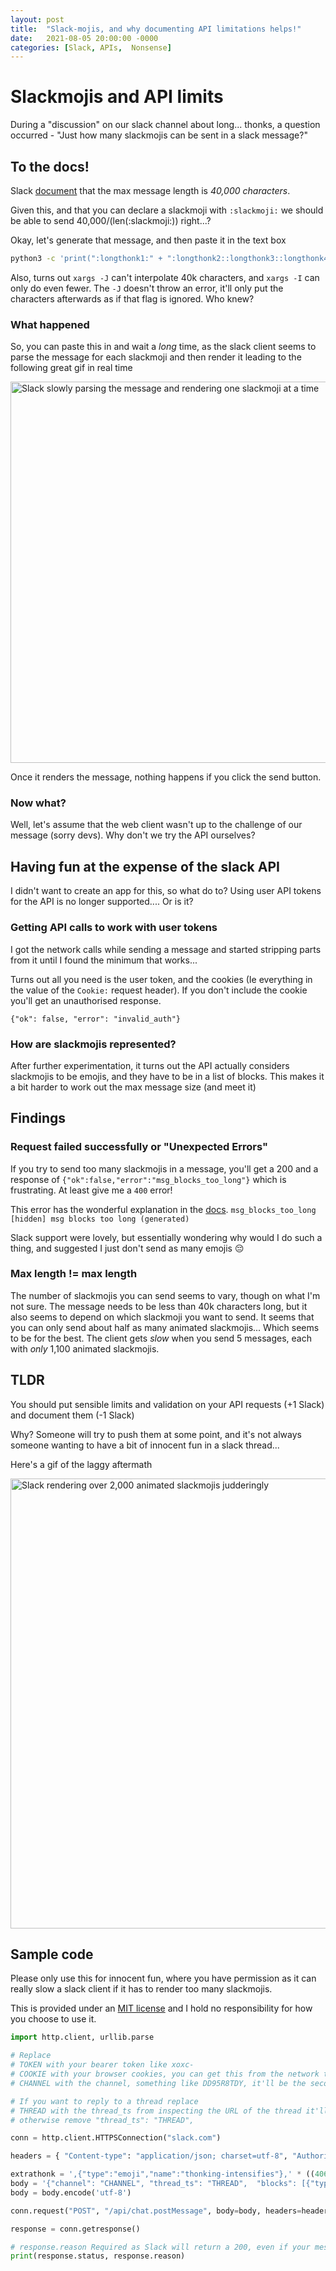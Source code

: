 ```yaml
---
layout: post
title:  "Slack-mojis, and why documenting API limitations helps!"
date:   2021-08-05 20:00:00 -0000
categories: [Slack, APIs,  Nonsense]
---
```

# Slackmojis and API limits
During a "discussion" on our slack channel about long... thonks, a question occurred - "Just how many slackmojis can be sent in a slack message?"

## To the docs!
Slack [document](https://api.slack.com/changelog/2018-04-truncating-really-long-messages) that the max message length is *40,000 characters*.

Given this, and that you can declare a slackmoji with `:slackmoji:` we should be able to send 40,000/(len(:slackmoji:)) right...?

Okay, let's generate that message, and then paste it in the text box

```bash
python3 -c 'print(":longthonk1:" + ":longthonk2::longthonk3::longthonk4:" * ((40000- len(":longthonk1:") - len(":longthonk5:") )// len(":longthonk2::longthonk3::longthonk4:")) + ":longthonk5:")'
```

Also, turns out `xargs -J` can't interpolate 40k characters, and `xargs -I` can only do even fewer. The `-J` doesn't throw an error, it'll only put the characters afterwards as if that flag is ignored. Who knew?

### What happened
So, you can paste this in and wait a *long* time, as the slack client seems to parse the message for each slackmoji and then render it leading to the following great gif in real time

<img src="/static/2021-08-05-always-document-api-limitations/slow-decoding.gif" alt="Slack slowly parsing the message and rendering one slackmoji at a time"  width="610" />

Once it renders the message, nothing happens if you click the send button.

### Now what?
Well, let's assume that the web client wasn't up to the challenge of our message (sorry devs). Why don't we try the API ourselves?

## Having fun at the expense of the slack API
I didn't want to create an app for this, so what do to? Using user API tokens for the API is no longer supported.... Or is it?

### Getting API calls to work with user tokens
I got the network calls while sending a message and started stripping parts from it until I found the minimum that works...

Turns out all you need is the user token, and the cookies (Ie everything in the value of the `Cookie:` request header). If you don't include the cookie you'll get an unauthorised response.

```{"ok": false, "error": "invalid_auth"}```

### How are slackmojis represented?

After further experimentation, it turns out the API actually considers slackmojis to be emojis, and they have to be in a list of blocks. This makes it a bit harder to work out the max message size (and meet it)

## Findings

### Request failed successfully or "Unexpected Errors"
If you try to send too many slackmojis in a message, you'll get a 200 and a response of `{"ok":false,"error":"msg_blocks_too_long"}` which is frustrating. At least give me a `400` error!

This error has the wonderful explanation in the [docs](https://api.slack.com/methods/chat.postMessage#errors).
```msg_blocks_too_long [hidden]	msg blocks too long (generated)```

Slack support were lovely, but essentially wondering why would I do such a thing, and suggested I just don't send as many emojis 😔

### Max length != max length
The number of slackmojis you can send seems to vary, though on what I'm not sure. The message needs to be less than 40k characters long, but it also seems to depend on which slackmoji you want to send. It seems that you can only send about half as many animated slackmojis... Which seems to be for the best. The client gets *slow* when you send 5 messages, each with *only* 1,100 animated slackmojis.


## TLDR
You should put sensible limits and validation on your API requests (+1 Slack) and document them (-1 Slack)

Why? Someone will try to push them at some point, and it's not always someone wanting to have a bit of innocent fun in a slack thread...

Here's a gif of the laggy aftermath

<img src="/static/2021-08-05-always-document-api-limitations/laggy-rendering.gif" alt="Slack rendering over 2,000 animated slackmojis judderingly"  width="720" />

## Sample code
Please only use this for innocent fun, where you have permission as it can really slow a slack client if it has to render too many slackmojis.

This is provided under an [MIT license](https://github.com/git/git-scm.com/blob/main/MIT-LICENSE.txt) and I hold no responsibility for how you choose to use it.

```python
import http.client, urllib.parse

# Replace
# TOKEN with your bearer token like xoxc-
# COOKIE with your browser cookies, you can get this from the network tab
# CHANNEL with the channel, something like DD95R8TDY, it'll be the second level in your browser ie $2 in https://app.slack.com/client/$1/$2

# If you want to reply to a thread replace
# THREAD with the thread_ts from inspecting the URL of the thread it'll be the fourth level in your browser ie $3 in  https://app.slack.com/client/$1/$2/thread/$2-$3
# otherwise remove "thread_ts": "THREAD",

conn = http.client.HTTPSConnection("slack.com")

headers = { "Content-type": "application/json; charset=utf-8", "Authorization": "Bearer TOKEN", "cookie": "COOKIE"}

extrathonk = ',{"type":"emoji","name":"thonking-intensifies"},' * ((40600 - len('{"type":"emoji","name":"thonking-intensifies"}') - len(',{"type":"emoji","name":"thonking-intensifies"}') ) // len(',{"type":"emoji","name":"thonking-intensifies"},')) + ',{"type":"emoji","name":"thonking-intensifies"}'
body = '{"channel": "CHANNEL", "thread_ts": "THREAD",  "blocks": [{"type":"rich_text","elements":[{"type":"rich_text_section","elements":[{"type":"text","text":"‎"}, %s]}]}]}' % extrathonk
body = body.encode('utf-8')

conn.request("POST", "/api/chat.postMessage", body=body, headers=headers)

response = conn.getresponse()

# response.reason Required as Slack will return a 200, even if your message fails due to "msg_blocks_too_long".
print(response.status, response.reason)

```

